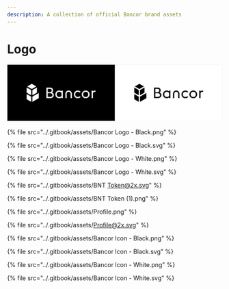 ```yaml
---
description: A collection of official Bancor brand assets
---
```


# Logo

![](<../.gitbook/assets/Bancor Logo.png>)

{% file src="../.gitbook/assets/Bancor Logo - Black.png" %}

{% file src="../.gitbook/assets/Bancor Logo - Black.svg" %}

{% file src="../.gitbook/assets/Bancor Logo - White.png" %}

{% file src="../.gitbook/assets/Bancor Logo - White.svg" %}

{% file src="../.gitbook/assets/BNT Token@2x.svg" %}

{% file src="../.gitbook/assets/BNT Token (1).png" %}

{% file src="../.gitbook/assets/Profile.png" %}

{% file src="../.gitbook/assets/Profile@2x.svg" %}

{% file src="../.gitbook/assets/Bancor Icon - Black.png" %}

{% file src="../.gitbook/assets/Bancor Icon - Black.svg" %}

{% file src="../.gitbook/assets/Bancor Icon - White.png" %}

{% file src="../.gitbook/assets/Bancor Icon - White.svg" %}

